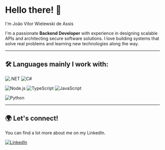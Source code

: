 # Hello there! 👋 
I'm João Vitor Wielewski de Assis

I'm a passionate **Backend Developer** with experience in designing scalable APIs and architecting secure software solutions. I love building systems that solve real problems and learning new technologies along the way.

---

## 🛠️ Languages mainly I work with:

  ![.NET](https://img.shields.io/badge/.NET-512BD4?style=for-the-badge&logo=dotnet&logoColor=white)  ![C#](https://img.shields.io/badge/C%23-239120?style=for-the-badge&logo=c-sharp&logoColor=white)

  ![Node.js](https://img.shields.io/badge/Node.js-339933?style=for-the-badge&logo=nodedotjs&logoColor=white)  ![TypeScript](https://img.shields.io/badge/TypeScript-3178C6?style=for-the-badge&logo=typescript&logoColor=white) ![JavaScript](https://img.shields.io/badge/JavaScript-F7DF1E?style=for-the-badge&logo=javascript&logoColor=black) 

  ![Python](https://img.shields.io/badge/Python-3776AB?style=for-the-badge&logo=python&logoColor=white)  

---

## 🌍 Let's connect! 

You can find a lot more about me on my LinkedIn.

[![LinkedIn](https://img.shields.io/badge/LinkedIn-0077B5?style=for-the-badge&logo=linkedin&logoColor=white)](https://www.linkedin.com/in/joaowielewski/)
